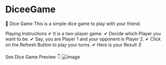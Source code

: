 # DiceeGame
🎲 Dice Game
This is a simple dice game to play with your friend.

Playing Instructions
✔ It is a two-player game.
✔ Decide which Player you want to be.
✔ Say, you are Player 1 and your opponent is Player 2.
✔ Click on the Refresh Button to play your turns.
✔ Here is your Result ✌

See Dice Game Preview 👇
![image](https://user-images.githubusercontent.com/62502266/181466269-2dd17fa2-0534-4098-aa43-90ba53037752.png)
